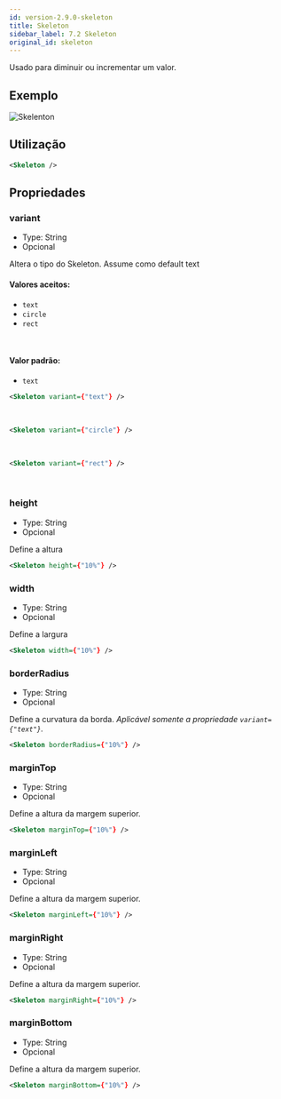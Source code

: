 ```yaml
---
id: version-2.9.0-skeleton
title: Skeleton
sidebar_label: 7.2 Skeleton
original_id: skeleton
---
```


Usado para diminuir ou incrementar um valor.

## Exemplo

![Skelenton](assets/images_components/v2.0.0/skeleton.png)

## Utilização

```xml
<Skeleton />
```

## Propriedades

### variant

- Type: String
- Opcional

Altera o tipo do Skeleton. Assume como default text<br>

#### Valores aceitos:

* ```text```
* ```circle```
* ```rect```
<br>

#### Valor padrão:

* ```text```

```xml
<Skeleton variant={"text"} />
```
<br>

```xml
<Skeleton variant={"circle"} />
```
<br>

```xml
<Skeleton variant={"rect"} />
```
<br>


### height

- Type: String
- Opcional

Define a altura<br>

```xml
<Skeleton height={"10%"} />
```

### width

- Type: String
- Opcional

Define a largura<br>

```xml
<Skeleton width={"10%"} />
```

### borderRadius

- Type: String
- Opcional

Define a curvatura da borda. *Aplicável somente a propriedade ```variant={"text"}```.*<br>


```xml
<Skeleton borderRadius={"10%"} />
```

### marginTop

- Type: String
- Opcional

Define a altura da margem superior.<br>

```xml
<Skeleton marginTop={"10%"} />
```

### marginLeft

- Type: String
- Opcional

Define a altura da margem superior.<br>

```xml
<Skeleton marginLeft={"10%"} />
```

### marginRight

- Type: String
- Opcional

Define a altura da margem superior.<br>

```xml
<Skeleton marginRight={"10%"} />
```

### marginBottom

- Type: String
- Opcional

Define a altura da margem superior.<br>

```xml
<Skeleton marginBottom={"10%"} />
```

